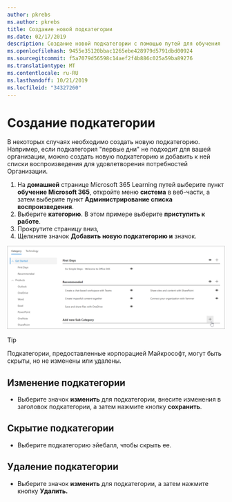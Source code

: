 ```yaml
---
author: pkrebs
ms.author: pkrebs
title: Создание новой подкатегории
ms.date: 02/17/2019
description: Создание новой подкатегории с помощью путей для обучения
ms.openlocfilehash: 9455e35120bbac1265ebe428979d5791dbd00924
ms.sourcegitcommit: f5a7079d56598c14aef2f4b886c025a59ba89276
ms.translationtype: MT
ms.contentlocale: ru-RU
ms.lasthandoff: 10/21/2019
ms.locfileid: "34327260"
---
```

# <a name="create-a-subcategory"></a>Создание подкатегории 
В некоторых случаях необходимо создать новую подкатегорию. Например, если подкатегория "первые дни" не подходит для вашей организации, можно создать новую подкатегорию и добавить к ней списки воспроизведения для удовлетворения потребностей Организации. 

1. На **домашней** странице Microsoft 365 Learning путей выберите пункт **обучение Microsoft 365**, откройте меню **система** в веб-части, а затем выберите пункт **Администрирование списка воспроизведения**. 
2. Выберите **категорию**. В этом примере выберите **приступить к работе**.  
3. Прокрутите страницу вниз, 
3. Щелкните значок **Добавить новую подкатегорию и** значок.  

![кг-невсубкатегори. png](media/cg-newsubcategory.png)

> [!TIP]
> Подкатегории, предоставленные корпорацией Майкрософт, могут быть скрыты, но не изменены или удалены. 

## <a name="edit-a-subcategory"></a>Изменение подкатегории
- Выберите значок **изменить** для подкатегории, внесите изменения в заголовок подкатегории, а затем нажмите кнопку **сохранить**.

## <a name="hide-a-subcategory"></a>Скрытие подкатегории
- Выберите подкатегорию эйебалл, чтобы скрыть ее. 

## <a name="delete-a-subcategory"></a>Удаление подкатегории
- Выберите значок **изменить** для подкатегории, а затем нажмите кнопку **Удалить.** 
